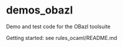 # demos_obazl
Demo and test code for the OBazl toolsuite

Getting started: see rules_ocaml/README.md
